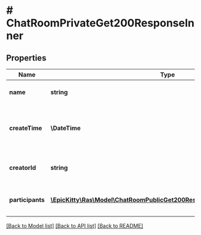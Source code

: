 # # ChatRoomPrivateGet200ResponseInner

## Properties

Name | Type | Description | Notes
------------ | ------------- | ------------- | -------------
**name** | **string** | Name of the chat room. | [optional]
**createTime** | **\DateTime** | The timestamp when the chat room was created. | [optional]
**creatorId** | **string** | The chat room creator user ID. | [optional]
**participants** | [**\EpicKitty\Ras\Model\ChatRoomPublicGet200ResponseInnerParticipantsInner[]**](ChatRoomPublicGet200ResponseInnerParticipantsInner.md) | List of participants in the chat room. | [optional]

[[Back to Model list]](../../README.md#models) [[Back to API list]](../../README.md#endpoints) [[Back to README]](../../README.md)
